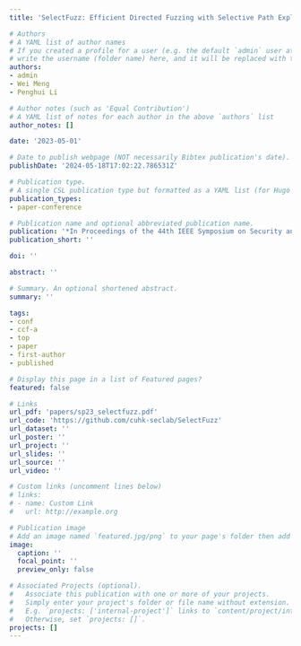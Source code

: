```yaml
---
title: 'SelectFuzz: Efficient Directed Fuzzing with Selective Path Exploration'

# Authors
# A YAML list of author names
# If you created a profile for a user (e.g. the default `admin` user at `content/authors/admin/`), 
# write the username (folder name) here, and it will be replaced with their full name and linked to their profile.
authors:
- admin
- Wei Meng
- Penghui Li

# Author notes (such as 'Equal Contribution')
# A YAML list of notes for each author in the above `authors` list
author_notes: []

date: '2023-05-01'

# Date to publish webpage (NOT necessarily Bibtex publication's date).
publishDate: '2024-05-18T17:02:22.786531Z'

# Publication type.
# A single CSL publication type but formatted as a YAML list (for Hugo requirements).
publication_types:
- paper-conference

# Publication name and optional abbreviated publication name.
publication: '*In Proceedings of the 44th IEEE Symposium on Security and Privacy (S&P)*'
publication_short: ''

doi: ''

abstract: ''

# Summary. An optional shortened abstract.
summary: ''

tags:
- conf
- ccf-a
- top
- paper
- first-author
- published

# Display this page in a list of Featured pages?
featured: false

# Links
url_pdf: 'papers/sp23_selectfuzz.pdf'
url_code: 'https://github.com/cuhk-seclab/SelectFuzz'
url_dataset: ''
url_poster: ''
url_project: ''
url_slides: ''
url_source: ''
url_video: ''

# Custom links (uncomment lines below)
# links:
# - name: Custom Link
#   url: http://example.org

# Publication image
# Add an image named `featured.jpg/png` to your page's folder then add a caption below.
image:
  caption: ''
  focal_point: ''
  preview_only: false

# Associated Projects (optional).
#   Associate this publication with one or more of your projects.
#   Simply enter your project's folder or file name without extension.
#   E.g. `projects: ['internal-project']` links to `content/project/internal-project/index.md`.
#   Otherwise, set `projects: []`.
projects: []
---
```


